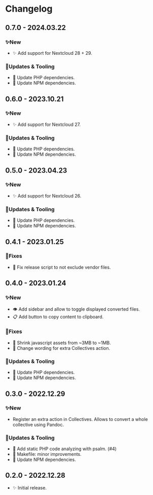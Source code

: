 # Changelog

## 0.7.0 - 2024.03.22

### ✨New
- ✨ Add support for Nextcloud 28 + 29.

### 🚧Updates & Tooling
- 👷 Update PHP dependencies.
- 🔌 Update NPM dependencies.


## 0.6.0 - 2023.10.21

### ✨New
- ✨ Add support for Nextcloud 27.

### 🚧Updates & Tooling
- 👷 Update PHP dependencies.
- 🔌 Update NPM dependencies.


## 0.5.0 - 2023.04.23

### ✨New
- ✨ Add support for Nextcloud 26.

### 🚧Updates & Tooling
- 👷 Update PHP dependencies.
- 🔌 Update NPM dependencies.


## 0.4.1 - 2023.01.25

### 🐛Fixes
- 🐛 Fix release script to not exclude vendor files.


## 0.4.0 - 2023.01.24

### ✨New
- 👁️ Add sidebar and allow to toggle displayed converted files.
- 📋 Add button to copy content to clipboard.

### 🐛Fixes
- 🐎 Shrink javascript assets from ~3MB to ~1MB.
- 💬 Change wording for extra Collectives action.

### 🚧Updates & Tooling
- 👷 Update PHP dependencies.
- 🔌 Update NPM dependencies.


## 0.3.0 - 2022.12.29

### ✨New
- Register an extra action in Collectives. Allows to convert a whole
  collective using Pandoc.

### 🚧Updates & Tooling
- 🧪 Add static PHP code analyzing with psalm. (#4)
- 👷 Makefile: minor improvements.
- 🔌 Update NPM dependencies.


## 0.2.0 - 2022.12.28

- ✨ Initial release.
